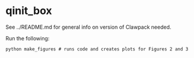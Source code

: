 # qinit_box

See ../README.md for general info on version of Clawpack needed.

Run the following:


```
python make_figures # runs code and creates plots for Figures 2 and 3
```
